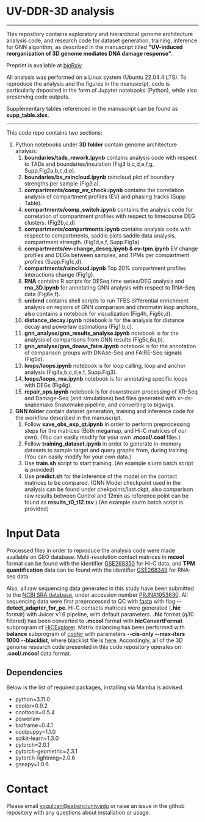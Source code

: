 # UV-DDR-3D analysis 
___
This repository contains exploratory and hierarchical genome architecture analysis code, and research code for dataset generation, training, inference for GNN algorithm, as described in the manuscript titled **"UV-induced reorganization of 3D genome mediates DNA damage response"**.

Preprint is available at [bioRxiv](https://doi.org/10.1101/2024.05.27.595922).

All analysis was performed on a Linux system (Ubuntu 22.04.4 LTS). To reproduce the analysis and the figures in the manuscript, code is particularly deposited in the form of Jupyter notebooks (Python), while also preserving code outputs.

Supplementary tables referenced in the manuscript can be found as **supp_table.xlsx**.
___
This code repo contains two sections:
1. Python notebooks under **3D folder** contain genome architecture analysis:
   1. **boundaries/tads_rework.ipynb** contains analysis code with respect to TADs and boundaries/insulation (Fig3 b,c,d,e,f,g, Supp.Fig2a,b,c,d,e).
   2. **boundaries/bs_raincloud.ipynb** raincloud plot of boundary strengths per sample (Fig3 a).
   3. **compartments/comp_ev_check.ipynb** contains the correlation analysis of compartment profiles (EV) and phasing tracks (Supp Table).
   4. **compartments/comp_switch.ipynb** contains the analysis code for correlation of compartment profiles with respect to timecourse DEG clusters. (Fig2b,c,d) 
   5. **compartments/compartments.ipynb** contains analysis code with respect to compartments, saddle plots saddle data analysis, compartment strength. (Fig1d,e,f, Supp.Fig1a)
   6. **compartments/ev-change_deseq.ipynb & ev-tpm.ipynb** EV change profiles and DEGs between samples, and TPMs per compartment profiles (Supp.Fig1c,d).
   7. **compartments/raincloud.ipynb** Top 20% compartment profiles interactions change (Fig1g).
   8. **RNA** contains R scripts for DESeq time series/DEG analysis and **rna_3D.ipynb** for annotating GNN analysis with respect to RNA-Seq data (Fig6e,f).
   9. **unibind** contains shell scripts to run TFBS differential enrichment analysis on regions of GNN comparison and chromatin loop anchors, also contains a notebook for visualization (Fig4h, Fig6c,d).
   10. **distance_decay.ipynb** notebook is for the analysis for distance decay and powerlaw estimations (Fig1 b,c).
   11. **gnn_analyse/gnn_results_analyse.ipynb** notebook is for the analysis of comparisons from GNN results (Fig5c,6a,b).
   12. **gnn_analyse/gnn_dnase_faire.ipynb** notebook is for the annotation of comparison groups with DNAse-Seq and FAIRE-Seq signals (Fig5d).
   13. **loops/loops.ipynb** notebook is for loop calling, loop and anchor analysis (Fig4a,b,c,d,e,f, Supp.Fig3).
   14. **loops/loops_rna.ipynb** notebook is for annotating specific loops with DEGs (Fig4g).
   15. **repair_ops.ipynb** notebook is for downstream processing of XR-Seq and Damage-Seq (and simulations) bed files generated with xr-ds-snakemake Snakemake pipeline, and converting to bigwigs.
2. **GNN folder** contain dataset generation, training and inference code for the workflow described in the manuscript.
   1. Follow **save_obs_exp_qt.ipynb** in order to perform preprocessing steps for the matrices (Both megamap, and Hi-C matrices of our own). (You can easily modify for your own **.mcool/.cool** files.)
   2. Follow **training_dataset.ipynb** in order to generate in-memory datasets to sample target and query graphs from, during training. (You can easily modify for your own data.)
   3. Use **train.sh** script to start training. (An example slurm batch script is provided)
   4. Use **predict.sh** for the inference of the model on the contact matrices to be compared. (GNN Model checkpoint used in the analysis can be found under chekpoints/last.ckpt, also comparison raw results between Control and 12min as reference point can be found as **results_t0_t12.tsv** ) (An example slurm batch script is provided)

# Input Data

Processed files in order to reproduce the analysis code were made available on GEO database. Multi-resolution contact matrices in **mcool** format can be found with the identifier [GSE268350](https://www.ncbi.nlm.nih.gov/geo/query/acc.cgi?acc=GSE268350) for Hi-C data, and **TPM quantification** data can be found with the identifier [GSE268349](https://www.ncbi.nlm.nih.gov/geo/query/acc.cgi?acc=GSE268349) for RNA-seq data.

Also, all raw sequencing data generated in this study have been submitted to the [NCBI SRA database](https://www.ncbi.nlm.nih.gov/bioproject/), under accession number [PRJNA1053630](https://dataview.ncbi.nlm.nih.gov/object/PRJNA1053630). All sequencing data were first preprocessed to QC with [fastp](https://github.com/OpenGene/fastp) with flag **--detect_adapter_for_pe**. Hi-C contacts matrices were generated (**.hic** format) with Juicer v1.6 pipeline, with default parameters. **.hic** format (q30 filtered) has been converted to **.mcool** format with **hicConvertFormat** subprogram of [HiCExplorer](https://github.com/deeptools/HiCExplorer). Matrix balancing has been performed with **balance** subprogram of [cooler](https://github.com/open2c/cooler) with parameters **--cis-only --max-iters 1000 --blacklist**, where blacklist file is [here](https://github.com/Boyle-Lab/Blacklist/blob/master/lists/hg38-blacklist.v2.bed.gz). Accordingly, all of the 3D genome research code presented in this code repository operates on **.cool/.mcool** data format.

## Dependencies

Below is the list of required packages, installing via Mamba is advised.

- python=3.11.0
- cooler=0.9.2
- cooltools=0.5.4
- powerlaw
- bioframe=0.4.1
- coolpuppy=1.1.0
- scikit-learn=1.3.0
- pytorch=2.0.1
- pytorch-geometric=2.3.1
- pytorch-lightning=2.0.6
- gseapy=1.0.6

# Contact
Please email [vogulcan@sabanciuniv.edu](vogulcan@sabanciuniv.edu) or raise an issue in the github repository with any questions about installation or usage.
